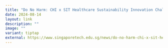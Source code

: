 ```yaml
---
title: "Do No Harm: CHI x SIT Healthcare Sustainability Innovation Challenge"
date: 2024-08-14
layout: link
description: ""
image: ""
variant: tiptap
external: https://www.singaporetech.edu.sg/news/do-no-harm-chi-x-sit-healthcare-sustainability-innovation-challenge
---
```

